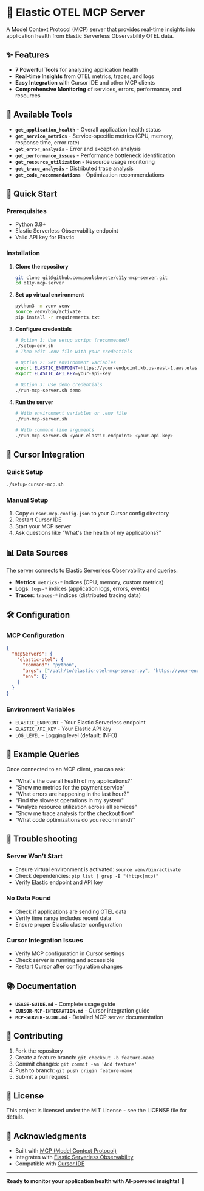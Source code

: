 # 🚀 Elastic OTEL MCP Server

A Model Context Protocol (MCP) server that provides real-time insights into application health from Elastic Serverless Observability OTEL data.

## ✨ Features

- **7 Powerful Tools** for analyzing application health
- **Real-time Insights** from OTEL metrics, traces, and logs
- **Easy Integration** with Cursor IDE and other MCP clients
- **Comprehensive Monitoring** of services, errors, performance, and resources

## 🎯 Available Tools

- **`get_application_health`** - Overall application health status
- **`get_service_metrics`** - Service-specific metrics (CPU, memory, response time, error rate)
- **`get_error_analysis`** - Error and exception analysis
- **`get_performance_issues`** - Performance bottleneck identification
- **`get_resource_utilization`** - Resource usage monitoring
- **`get_trace_analysis`** - Distributed trace analysis
- **`get_code_recommendations`** - Optimization recommendations

## 🚀 Quick Start

### Prerequisites
- Python 3.8+
- Elastic Serverless Observability endpoint
- Valid API key for Elastic

### Installation

1. **Clone the repository**
   ```bash
   git clone git@github.com:poulsbopete/o11y-mcp-server.git
   cd o11y-mcp-server
   ```

2. **Set up virtual environment**
   ```bash
   python3 -m venv venv
   source venv/bin/activate
   pip install -r requirements.txt
   ```

3. **Configure credentials**
   ```bash
   # Option 1: Use setup script (recommended)
   ./setup-env.sh
   # Then edit .env file with your credentials
   
   # Option 2: Set environment variables
   export ELASTIC_ENDPOINT=https://your-endpoint.kb.us-east-1.aws.elastic.cloud
   export ELASTIC_API_KEY=your-api-key
   
   # Option 3: Use demo credentials
   ./run-mcp-server.sh demo
   ```

4. **Run the server**
   ```bash
   # With environment variables or .env file
   ./run-mcp-server.sh
   
   # With command line arguments
   ./run-mcp-server.sh <your-elastic-endpoint> <your-api-key>
   ```

## 🔗 Cursor Integration

### Quick Setup
```bash
./setup-cursor-mcp.sh
```

### Manual Setup
1. Copy `cursor-mcp-config.json` to your Cursor config directory
2. Restart Cursor IDE
3. Start your MCP server
4. Ask questions like "What's the health of my applications?"

## 📊 Data Sources

The server connects to Elastic Serverless Observability and queries:
- **Metrics**: `metrics-*` indices (CPU, memory, custom metrics)
- **Logs**: `logs-*` indices (application logs, errors, events)
- **Traces**: `traces-*` indices (distributed tracing data)

## 🛠️ Configuration

### MCP Configuration
```json
{
  "mcpServers": {
    "elastic-otel": {
      "command": "python",
      "args": ["/path/to/elastic-otel-mcp-server.py", "https://your-endpoint", "your-api-key"],
      "env": {}
    }
  }
}
```

### Environment Variables
- `ELASTIC_ENDPOINT` - Your Elastic Serverless endpoint
- `ELASTIC_API_KEY` - Your Elastic API key
- `LOG_LEVEL` - Logging level (default: INFO)

## 📝 Example Queries

Once connected to an MCP client, you can ask:

- "What's the overall health of my applications?"
- "Show me metrics for the payment service"
- "What errors are happening in the last hour?"
- "Find the slowest operations in my system"
- "Analyze resource utilization across all services"
- "Show me trace analysis for the checkout flow"
- "What code optimizations do you recommend?"

## 🔧 Troubleshooting

### Server Won't Start
- Ensure virtual environment is activated: `source venv/bin/activate`
- Check dependencies: `pip list | grep -E "(httpx|mcp)"`
- Verify Elastic endpoint and API key

### No Data Found
- Check if applications are sending OTEL data
- Verify time range includes recent data
- Ensure proper Elastic cluster configuration

### Cursor Integration Issues
- Verify MCP configuration in Cursor settings
- Check server is running and accessible
- Restart Cursor after configuration changes

## 📚 Documentation

- **`USAGE-GUIDE.md`** - Complete usage guide
- **`CURSOR-MCP-INTEGRATION.md`** - Cursor integration guide
- **`MCP-SERVER-GUIDE.md`** - Detailed MCP server documentation

## 🤝 Contributing

1. Fork the repository
2. Create a feature branch: `git checkout -b feature-name`
3. Commit changes: `git commit -am 'Add feature'`
4. Push to branch: `git push origin feature-name`
5. Submit a pull request

## 📄 License

This project is licensed under the MIT License - see the LICENSE file for details.

## 🙏 Acknowledgments

- Built with [MCP (Model Context Protocol)](https://modelcontextprotocol.io/)
- Integrates with [Elastic Serverless Observability](https://www.elastic.co/cloud/serverless)
- Compatible with [Cursor IDE](https://cursor.sh/)

---

**Ready to monitor your application health with AI-powered insights!** 🎉